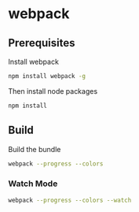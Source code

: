 # webpack

## Prerequisites

Install webpack
```bash
npm install webpack -g
```

Then install node packages
```bash
npm install
```

## Build

Build the bundle
```bash
webpack --progress --colors
```

### Watch Mode

```bash
webpack --progress --colors --watch
```